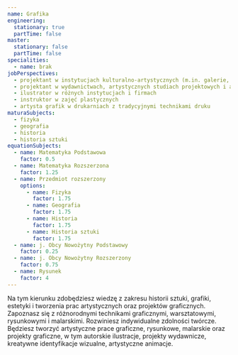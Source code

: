 ```yaml
---
name: Grafika
engineering:
  stationary: true
  partTime: false
master:
  stationary: false
  partTime: false
specialities:
  - name: brak
jobPerspectives:
  - projektant w instytucjach kulturalno-artystycznych (m.in. galerie, teatry)
  - projektant w wydawnictwach, artystycznych studiach projektowych i agencjach reklamowych
  - ilustrator w różnych instytucjach i firmach
  - instruktor w zajęć plastycznych
  - artysta grafik w drukarniach z tradycyjnymi technikami druku
maturaSubjects:
  - fizyka
  - geografia
  - historia
  - historia sztuki
equationSubjects:
  - name: Matematyka Podstawowa
    factor: 0.5
  - name: Matematyka Rozszerzona
    factor: 1.25
  - name: Przedmiot rozszerzony
    options:
      - name: Fizyka
        factor: 1.75
      - name: Geografia
        factor: 1.75
      - name: Historia
        factor: 1.75
      - name: Historia sztuki
        factor: 1.75
  - name: j. Obcy Nowożytny Podstawowy
    factor: 0.25
  - name: j. Obcy Nowożytny Rozszerzony
    factor: 0.75
  - name: Rysunek
    factor: 4
---
```


Na tym kierunku zdobędziesz wiedzę z zakresu historii sztuki, grafiki, estetyki i tworzenia prac artystycznych oraz projektów graficznych. Zapoznasz się z różnorodnymi technikami graficznymi, warsztatowymi, rysunkowymi i malarskimi. Rozwiniesz indywidualne zdolności twórcze. Będziesz tworzyć artystyczne prace graficzne, rysunkowe, malarskie oraz projekty graficzne, w tym autorskie ilustracje, projekty wydawnicze, kreatywne identyfikacje wizualne, artystyczne animacje.
